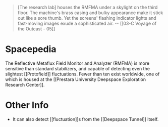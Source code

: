 >\[The research lab] houses the RMFMA under a skylight on the third floor. The machine's brass casing and bulky appearance make it stick out like a sore thumb.
>Yet the screens' flashing indicator lights and fast-moving images exude a sophisticated air.
>-- [[03-C Voyage of the Outcast - 05]]

# Spacepedia
The Reflective Metaflux Field Monitor and Analyzer (RMFMA) is more sensitive than standard stabilizers, and capable of detecting even the slightest [[Protofield]] fluctuations.
Fewer than ten exist worldwide, one of which is housed at the [[Prestara University Deepspace Exploration Research Center]].

# Other Info
* It can also detect [[fluctuation]]s from the [[Deepspace Tunnel]] itself.